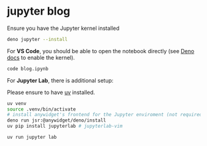 # jupyter blog

Ensure you have the Jupyter kernel installed

```sh
deno jupyter --install
```

For **VS Code**, you should be able to open the notebook directly (see
[Deno docs](https://docs.deno.com/runtime/reference/cli/jupyter/) to enable the
kernel).

```sh
code blog.ipynb
```

For **Jupyter Lab**, there is additional setup:

Please ensure to have [uv](https://github.com/astral-sh/uv) installed.

```sh
uv venv
source .venv/bin/activate
# install anywidget's frontend for the Jupyter enviroment (not required for VS Code)
deno run jsr:@anywidget/deno/install
uv pip install jupyterlab # jupyterlab-vim
```

```sh
uv run jupyter lab
```
